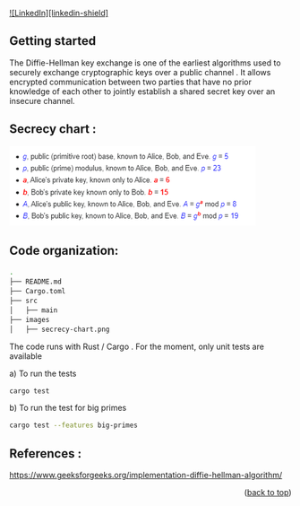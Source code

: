 <a name="readme-top"></a>

[![LinkedIn][linkedin-shield]][linkedin-url]

## Getting started
The Diffie-Hellman key exchange is one of the earliest algorithms used to securely exchange cryptographic keys over a public channel . It allows encrypted communication between two parties that have no prior knowledge of each other to jointly establish a shared secret key over an insecure channel.

## Secrecy chart : 

![Pipelines](images/secrecy-chart.png)


## Code organization: 
```sh
.
├── README.md
├── Cargo.toml
├── src
│   ├── main
├── images
│   ├── secrecy-chart.png
```

The code runs with Rust / Cargo . For the moment, only unit tests are available 

a) To run the tests
```sh
cargo test
```

b) To run the test for big primes
```sh
cargo test --features big-primes
```

## References :

https://www.geeksforgeeks.org/implementation-diffie-hellman-algorithm/


<p align="right">(<a href="#readme-top">back to top</a>)</p>

<!-- MARKDOWN LINKS & IMAGES -->
[linkedin-url]: https://www.linkedin.com/in/edgar-kouajiep-3131b227/